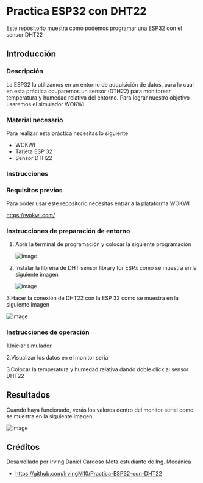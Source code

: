 # Practica ESP32 con DHT22
Este repositorio muestra cómo podemos programar una ESP32 con el sensor DHT22
## Introducción 

### Descripción 
La ESP32 la utilizamos en un entorno de adquisición de datos, para lo cual en esta práctica ocuparemos un sensor (DTH22) para monitorear temperatura y humedad relativa del entorno. Para lograr nuestro objetivo usaremos el simulador WOKWI

### Material necesario 

Para realizar esta práctica necesitas lo siguiente

- WOKWI
- Tarjeta ESP 32
- Sensor DTH22

### Instrucciones 

### Requisitos previos 

Para poder usar este repositorio necesitas entrar a la plataforma WOKWI 

https://wokwi.com/

### Instrucciones de preparación de entorno 
1. Abrir la terminal de programación y colocar la siguiente programación

   ![image](https://github.com/user-attachments/assets/2f0141b9-f893-429b-a6ce-1f7d5eeec06e)


2. Instalar la librería de DHT sensor library for ESPx como se muestra en la siguiente imagen

   ![image](https://github.com/user-attachments/assets/da5e809d-972a-4035-8f96-55c14242c929)


3.Hacer la conexión de DHT22 con la ESP 32 como se muestra en la siguiente imagen

![image](https://github.com/user-attachments/assets/a4bf7c02-6887-4e1a-93df-30205f1afe51)

### Instrucciones de operación
1.Iniciar simulador

2.Visualizar los datos en el monitor serial

3.Colocar la temperatura y humedad relativa dando doble click al sensor DHT22

## Resultados 

Cuando haya funcionado, verás los valores dentro del monitor serial como se muestra en la siguiente imagen 

![image](https://github.com/user-attachments/assets/0166d39c-142c-4d01-a63d-5ab8fffb01ba)

## Créditos 

Desarrollado por Irving Daniel Cardoso Mota estudiante de Ing. Mecánica

- https://github.com/IrvingM10/Practica-ESP32-con-DHT22




   
